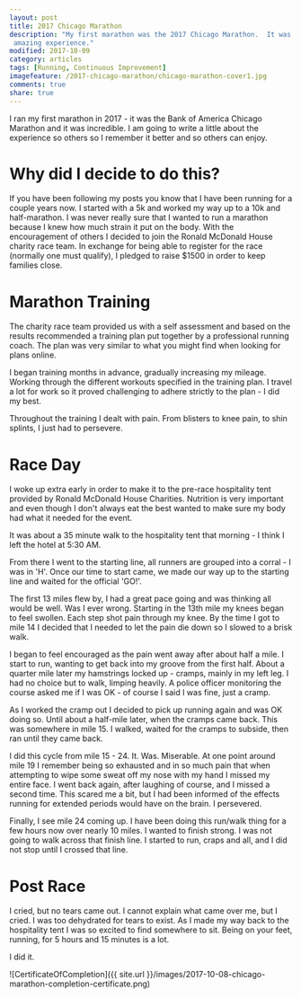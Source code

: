 ```yaml
---
layout: post
title: 2017 Chicago Marathon
description: "My first marathon was the 2017 Chicago Marathon.  It was an
 amazing experience."
modified: 2017-10-09
category: articles
tags: [Running, Continuous Improvement]
imagefeature: /2017-chicago-marathon/chicago-marathon-cover1.jpg
comments: true
share: true
---
```


I ran my first marathon in 2017 - it was the Bank of America Chicago Marathon and
it was incredible.  I am going to write a little about the experience so others
so I remember it better and so others can enjoy.

# Why did I decide to do this?

If you have been following my posts you know that I have been running for a
couple years now.  I started with a 5k and worked my way up to a 10k and
half-marathon.  I was never really sure that I wanted to run a marathon
because I knew how much strain it put on the body.  With the encouragement of
others I decided to join the Ronald McDonald House charity race team.  In
exchange for being able to register for the race (normally one must qualify),
I pledged to raise $1500 in order to keep families close.

# Marathon Training

The charity race team provided us with a self assessment and based on the
results recommended a training plan put together by a professional running
coach.  The plan was very similar to what you might find when looking for
plans online.

I began training months in advance, gradually increasing my mileage.  Working
through the different workouts specified in the training plan.  I travel a lot
for work so it proved challenging to adhere strictly to the plan - I did my
best.  

Throughout the training I dealt with pain.  From blisters to knee pain, to
shin splints, I just had to persevere.

# Race Day

I woke up extra early in order to make it to the pre-race hospitality tent
provided by Ronald McDonald House Charities.  Nutrition is very important
and even though I don't always eat the best wanted to make sure my body had
what it needed for the event.

It was about a 35 minute walk to the hospitality tent that morning - I think
I left the hotel at 5:30 AM.

From there I went to the starting line, all runners are grouped into a
corral - I was in 'H'.  Once our time to start came, we made our way up
to the starting line and waited for the official 'GO!'.

The first 13 miles flew by, I had a great pace going and was thinking all
would be well.  Was I ever wrong.  Starting in the 13th mile my knees began
to feel swollen.  Each step shot pain through my knee.  By the time I got to
mile 14 I decided that I needed to let the pain die down so I slowed to a
brisk walk.  

I began to feel encouraged as the pain went away after about half a mile.  I
start to run, wanting to get back into my groove from the first half.  About a
quarter mile later my hamstrings locked up - cramps, mainly in my left leg.  I
had no choice but to walk, limping heavily.  A police officer monitoring the
course asked me if I was OK - of course I said I was fine, just a cramp.

As I worked the cramp out I decided to pick up running again and was OK doing
so.  Until about a half-mile later, when the cramps came back.  This was
somewhere in mile 15.  I walked, waited for the cramps to subside, then ran
until they came back.  

I did this cycle from mile 15 - 24.  It.  Was.  Miserable.  At one point
around mile 19 I remember being so exhausted and in so much pain that when
attempting to wipe some sweat off my nose with my hand I missed my entire
face.  I went back again, after laughing of course, and I missed a second
time.  This scared me a bit, but I had been informed of the effects running
for extended periods would have on the brain.  I persevered.

Finally, I see mile 24 coming up.  I have been doing this run/walk thing for
a few hours now over nearly 10 miles.  I wanted to finish strong.  I was not
going to walk across that finish line.  I started to run, craps and all, and
I did not stop until I crossed that line.

# Post Race

I cried, but no tears came out.  I cannot explain what came over me, but I
cried.  I was too dehydrated for tears to exist.  As I made my way back to
the hospitality tent I was so excited to find somewhere to sit.  Being on your
feet, running, for 5 hours and 15 minutes is a lot.

I did it.

![CertificateOfCompletion]({{ site.url }}/images/2017-10-08-chicago-marathon-completion-certificate.png)
